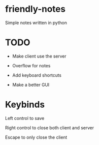 # friendly-notes
Simple notes written in python

# TODO 
- Make client use the server

- Overflow for notes

- Add keyboard shortcuts

- Make a better GUI

# Keybinds

Left control to save

Right control to close both client and server

Escape to only close the client


